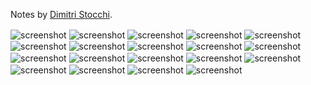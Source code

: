 Notes by [Dimitri Stocchi](https://www.facebook.com/daemonon).

<img src="https://github.com/dkandalov/drum-lessons-notes/blob/master/1.jpg?raw=true" alt="screenshot" title="screenshot" align="center"/>

<img src="https://github.com/dkandalov/drum-lessons-notes/blob/master/2.jpg?raw=true" alt="screenshot" title="screenshot" align="center"/>

<img src="https://github.com/dkandalov/drum-lessons-notes/blob/master/2%2B.jpg?raw=true" alt="screenshot" title="screenshot" align="center"/>

<img src="https://github.com/dkandalov/drum-lessons-notes/blob/master/3.jpg?raw=true" alt="screenshot" title="screenshot" align="center"/>

<img src="https://github.com/dkandalov/drum-lessons-notes/blob/master/4.jpg?raw=true" alt="screenshot" title="screenshot" align="center"/>

<img src="https://github.com/dkandalov/drum-lessons-notes/blob/master/4%2B.jpg?raw=true" alt="screenshot" title="screenshot" align="center"/>

<img src="https://github.com/dkandalov/drum-lessons-notes/blob/master/5.jpg?raw=true" alt="screenshot" title="screenshot" align="center"/>

<img src="https://github.com/dkandalov/drum-lessons-notes/blob/master/6.jpg?raw=true" alt="screenshot" title="screenshot" align="center"/>

<img src="https://github.com/dkandalov/drum-lessons-notes/blob/master/6%2B.jpg?raw=true" alt="screenshot" title="screenshot" align="center"/>

<img src="https://github.com/dkandalov/drum-lessons-notes/blob/master/7.jpg?raw=true" alt="screenshot" title="screenshot" align="center"/>

<img src="https://github.com/dkandalov/drum-lessons-notes/blob/master/7%2B.jpg?raw=true" alt="screenshot" title="screenshot" align="center"/>

<img src="https://github.com/dkandalov/drum-lessons-notes/blob/master/8.jpg?raw=true" alt="screenshot" title="screenshot" align="center"/>

<img src="https://github.com/dkandalov/drum-lessons-notes/blob/master/8%2B.jpg?raw=true" alt="screenshot" title="screenshot" align="center"/>

<img src="https://github.com/dkandalov/drum-lessons-notes/blob/master/9.jpg?raw=true" alt="screenshot" title="screenshot" align="center"/>

<img src="https://github.com/dkandalov/drum-lessons-notes/blob/master/9%2B.jpg?raw=true" alt="screenshot" title="screenshot" align="center"/>

<img src="https://github.com/dkandalov/drum-lessons-notes/blob/master/10.jpg?raw=true" alt="screenshot" title="screenshot" align="center"/>

<img src="https://github.com/dkandalov/drum-lessons-notes/blob/master/10%2B.jpg?raw=true" alt="screenshot" title="screenshot" align="center"/>

<img src="https://github.com/dkandalov/drum-lessons-notes/blob/master/11.jpg?raw=true" alt="screenshot" title="screenshot" align="center"/>

<img src="https://github.com/dkandalov/drum-lessons-notes/blob/master/11%2B.jpg?raw=true" alt="screenshot" title="screenshot" align="center"/>